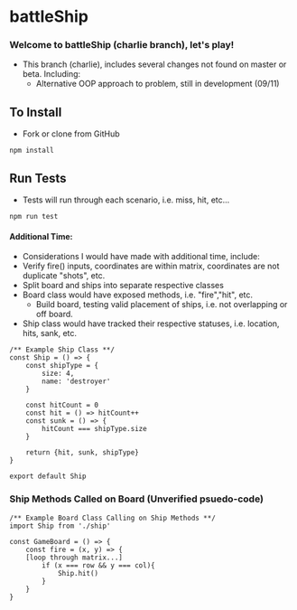 # battleShip

### Welcome to battleShip (charlie branch), let's play!

- This branch (charlie), includes several changes not found on master or beta. Including:
	- Alternative OOP approach to problem, still in development (09/11)

## To Install

- Fork or clone from GitHub

```
npm install
```

## Run Tests

- Tests will run through each scenario, i.e. miss, hit, etc...

```
npm run test
```

#### Additional Time:

- Considerations I would have made with additional time, include:
- Verify fire() inputs, coordinates are within matrix, coordinates are not duplicate "shots", etc.
- Split board and ships into separate respective classes
- Board class would have exposed methods, i.e. "fire","hit", etc.
  - Build board, testing valid placement of ships, i.e. not overlapping or off board.
- Ship class would have tracked their respective statuses, i.e. location, hits, sank, etc.

```
/** Example Ship Class **/
const Ship = () => {
	const shipType = {
		size: 4,
		name: 'destroyer'
	}

	const hitCount = 0
	const hit = () => hitCount++
	const sunk = () => {
		hitCount === shipType.size
	}

	return {hit, sunk, shipType}
}

export default Ship
```

### Ship Methods Called on Board (**Unverified psuedo-code**)

```
/** Example Board Class Calling on Ship Methods **/
import Ship from './ship'

const GameBoard = () => {
	const fire = (x, y) => {
	[loop through matrix...]
		if (x === row && y === col){
			Ship.hit()
		}
	}
}
```

